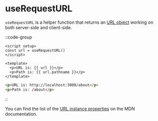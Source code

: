 # useRequestURL

`useRequestURL` is a helper function that returns an [URL object](https://developer.mozilla.org/en-US/docs/Web/API/URL/URL) working on both server-side and client-side.

::code-group

```vue [pages/about.vue]
<script setup>
const url = useRequestURL()
</script>

<template>
  <p>URL is: {{ url }}</p>
  <p>Path is: {{ url.pathname }}</p>
</template>
```

```html [Result in development]
<p>URL is: http://localhost:3000/about</p>
<p>Path is: /about</p>
```

::

You can find the list of the [URL instance properties](https://developer.mozilla.org/en-US/docs/Web/API/URL#instance_properties) on the MDN documentation.
